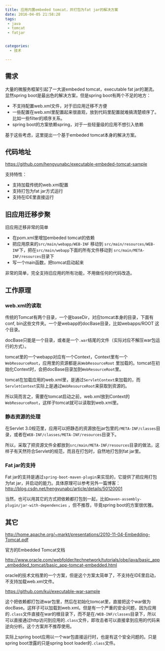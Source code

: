 ```yaml
---
title: 应用内置embeded tomcat，并打包为fat jar的解决方案
date: 2016-04-05 21:58:28
tags:
 - java
 - tomcat
 - fatjar


categories:
  - 技术

---
```




## 需求

大量的微服务框架引起了一大波embeded tomcat，executable fat jar的潮流。显然spring boot是最出色的解决方案，但是spring boot有两个不足的地方：

* 不支持配置web.xml文件，对于旧应用迁移不方便
* 一些配置在web.xml里配置起来很直观，放到代码里配置就难搞清楚顺序了。比如一些filter的顺序关系。
* spring boot的方案依赖spring，对于一些轻量级的应用不想引入依赖

基于这些考虑，这里提出一个基于embeded tomcat本身的解决方案。

## 代码地址

https://github.com/hengyunabc/executable-embeded-tomcat-sample

支持特性：

* 支持加载传统的web.xml配置
* 支持打包为fat jar方式运行
* 支持在IDE里直接运行

## 旧应用迁移步聚
旧应用迁移非常的简单

* 在pom.xml里增加embeded tomcat的依赖
* 把应用原来的`src/main/webapp/WEB-INF` 移动到 `src/main/resources/WEB-INF`下，把在`src/main/webapp`下面的所有文件移动到 `src/main/META-INF/resources`目录下
* 写一个main函数，把tomcat启动起来

非常的简单，完全支持旧应用的所有功能，不用做任何的代码改造。

## 工作原理

### web.xml的读取

传统的Tomcat有两个目录，一个是baseDir，对应tomcat本身的目录，下面有conf, bin这些文件夹。一个是webapp的docBase目录，比如webapps/ROOT 这个目录。

docBase只能是一个目录，或者是一个`.war`结尾的文件（实际对应不解压war包运行的方式）。

tomcat里的一个webapp对应有一个Context，Context里有一个`WebResourceRoot`，应用里的资源都是从`WebResourceRoot` 里加载的。tomcat在初始化Context时，会把docBase目录加到`WebResourceRoot`里。

tomcat在加载应用的web.xml里，是通过`ServletContext`来加载的，而`ServletContext`实际上是通过`WebResourceRoot`来获取到资源的。

所以简而言之，需要在tomcat启动之前，web.xml放到Context的`WebResourceRoot`，这样子tomcat就可以读取到web.xml里。

### 静态资源的处理

在Servlet 3.0规范里，应用可以把静态的资源放在jar包里的`/META-INF/classes`目录，或者在`WEB-INF/classes/META-INF/resources`目录下。

所以，采取了把资源文件全都放到`src/main/META-INF/resources`目录的做法，这样子有天然符合Servlet的规范，而且在打包时，自然地打包到fat jar里。

### Fat jar的支持
Fat jar的支持是通过`spring-boot-maven-plugin`来实现的，它提供了把应用打包为fat jar，并启动的能力。具体原理可以参考另外一篇博客：http://blog.csdn.net/hengyunabc/article/details/50120001

当然，也可以用其它的方式把依赖都打包到一起，比如`maven-assembly-plugin/jar-with-dependencies` ，但不推荐，毕竟spring boot的方案很优雅。

## 其它

http://home.apache.org/~markt/presentations/2010-11-04-Embedding-Tomcat.pdf   

官方的Embedded Tomcat文档

http://www.oracle.com/webfolder/technetwork/tutorials/obe/java/basic_app_embedded_tomcat/basic_app-tomcat-embedded.html

oracle的技术文档里的一个方案，但是这个方案太简单了，不支持在IDE里启动，不支持加载web.xml文件。


https://github.com/kui/executable-war-sample

这个把依赖都打包进war包里，然后在初始化tomcat里，直接把这个war做为docBase。这样子可以加载到web.xml。但是有一个严重的安全问题，因为应用的`.class`文件直接在war的根目录下，而不是在`/WEB-INF/classes`目录下，所以可以直接通过http访问到应用的`.class`文件，即攻击者可以直接拿到应用的代码来逆向分析。这个方案并不推荐使用。

实际上spring boot应用以一个war包直接运行时，也是有这个安全问题的。只是spring boot泄露的只是spring boot loader的`.class`文件。

